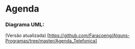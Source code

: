 # Agenda

### Diagrama UML:

(Versão atualizada) [https://github.com/Faracoeng/Alguns-Programas/tree/master/Agenda_Telefonica]
